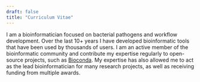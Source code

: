 ```yaml
---
draft: false
title: "Curriculum Vitae"
---
```

I am a bioinformatician focused on bacterial pathogens and workflow development. Over the last 10+ years I have developed bioinformatic tools that have been used by thousands of users. I am an active member of the bioinformatic community and contribute my expertise regularly to open-source projects, such as [Bioconda](https://github.com/bioconda/bioconda-recipes/pulls?q=is%3Apr+involves%3Arpetit3+is%3Aclosed). My expertise has also allowed me to act as the lead bioinformatician for many research projects, as well as receiving funding from multiple awards.
